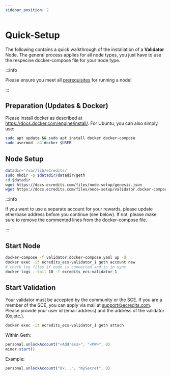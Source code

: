 ```yaml
---
sidebar_position: 2
---
```

# Quick-Setup

The following contains a quick walkthrough of the installation of a **Validator** Node. The general process applies for all node types, you just have to use the respecive docker-compose file for your node type.

:::info

Please ensure you meet all [prerequisites](/validators/personal_node_setup.md#prerequisites) for running a node!

:::

## Preparation (Updates & Docker)

Please install docker as described at <https://docs.docker.com/engine/install/>. For 
Ubuntu, you can also simply use:

```bash
sudo apt update && sudo apt install docker docker-compose
sudo usermod -aG docker $USER
```

## Node Setup

```bash
datadir='/var/lib/eCredits/'
sudo mkdir -p $datadir/datadir/geth
cd $datadir
wget https://docs.ecredits.com/files/node-setup/genesis.json
wget https://docs.ecredits.com/files/node-setup/validator.docker-compose.yaml
```

:::info

If you want to use a separate account for your rewards, please update etherbase address before you continue (see below). If not, please make sure to remove the commented lines from the docker-compose file.

:::

## Start Node

```bash
docker-compose -f validator.docker-compose.yaml up -d
docker exec -it ecredits_ecs-validator_1 geth account new
# check log files if node is connected and is in sync
docker logs --tail 10 -f ecredits_ecs-validator_1
```

## Start Validation

Your validator must be accepted by the community or the SCE. If you are a member of the SCE, you can apply via mail 
at <support@ecredits.com>. Please provide your user id (email address) and the address of the validator (0x,etc.).  

```bash
docker exec -it ecredits_ecs-validator_1 geth attach
```

Within Geth:

```javascript
personal.unlockAccount("<Address>", "<PW>", 0)
miner.start()
```

Example:
```javascript
personal.unlockAccount("0x...", "mySecret", 0)
```